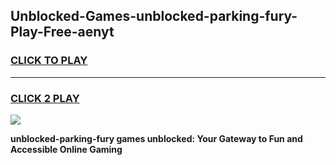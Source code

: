 
## Unblocked-Games-unblocked-parking-fury-Play-Free-aenyt
<h3>
<a href="https://premium76.site?title=unblocked-parking-fury&ref=19M">CLICK TO PLAY</a></h3>
<hr>

<h3>
<a href="https://premium76.site?title=unblocked-parking-fury&ref=19M">CLICK 2 PLAY</a>
  
</h3>

<a href="https://premium76.site?title=unblocked-parking-fury&ref=19M"><img src="https://clearcache.store/games.png"></a>


**unblocked-parking-fury games unblocked: Your Gateway to Fun and Accessible Online Gaming**
